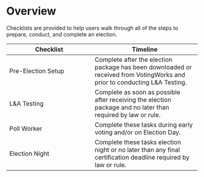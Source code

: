# Overview

Checklists are provided to help users walk through all of the steps to prepare, conduct, and complete an election. &#x20;

<table><thead><tr><th width="209">Checklist</th><th>Timeline</th></tr></thead><tbody><tr><td>Pre-Election Setup</td><td>Complete after the election package has been downloaded or received from VotingWorks and prior to conducting L&#x26;A Testing.</td></tr><tr><td>L&#x26;A Testing</td><td>Complete as soon as possible after receiving the election package and no later than required by law or rule.</td></tr><tr><td>Poll Worker</td><td>Complete these tasks during early voting and/or on Election Day.</td></tr><tr><td>Election Night</td><td>Complete these tasks election night or no later than any final certification deadline required by law or rule.</td></tr></tbody></table>
